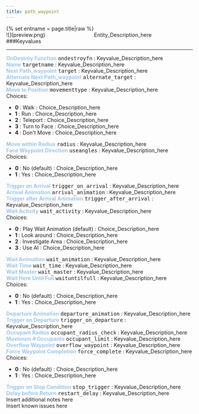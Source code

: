 ```yaml
---
title: path_waypoint
---
```

<div>{% set entname = page.title|raw %}</div>
<div class="container previewimg">
<div class="columns">
<div class="imagepadding column col-auto" markdown="1">![](preview.png)</div>
<div class="column">Entity_Description_here</div>
</div>
</div>
###Keyvalues
<hr>
<div class="entityentry" markdown="1">
<span style="color:#9fc5e8;"><b>OnDestroy Function</b></span> <kbd  class="tooltip" data-tooltip="string">ondestroyfn</kbd> :
Keyvalue_Description_here
</div>
<div class="entityentry" markdown="1">
<span style="color:#9fc5e8;"><b>Name</b></span> <kbd  class="tooltip" data-tooltip="target_source">targetname</kbd> :
Keyvalue_Description_here
</div>
<div class="entityentry" markdown="1">
<span style="color:#9fc5e8;"><b>Next Path_waypoint</b></span> <kbd  class="tooltip" data-tooltip="target_destination">target</kbd> :
Keyvalue_Description_here
</div>
<div class="entityentry" markdown="1">
<span style="color:#9fc5e8;"><b>Alternate Next Path_waypoint</b></span> <kbd  class="tooltip" data-tooltip="target_destination">alternate_target</kbd> :
Keyvalue_Description_here
</div>
<div class="entityentry" markdown="1">
<span style="color:#9fc5e8;"><b>Move to Position</b></span> <kbd  class="tooltip" data-tooltip="Choices">movementtype</kbd> :
Keyvalue_Description_here
<div class="accordion">
<input type="checkbox" id="accordion-1" name="accordion-checkbox" hidden>
<label class="accordion-header" for="accordion-1">
<i class="icon icon-arrow-right mr-1"></i>
Choices:
</label>
<div class="accordion-body">
<ul>
<li><b>0 </b> : Walk : Choice_Description_here</li>
<li><b>1 </b> : Run : Choice_Description_here</li>
<li><b>2 </b> : Teleport : Choice_Description_here</li>
<li><b>3 </b> : Turn to Face : Choice_Description_here</li>
<li><b>4 </b> : Don't Move : Choice_Description_here</li>
</ul>
</div>
</div>
</div>
<div class="entityentry" markdown="1">
<span style="color:#9fc5e8;"><b>Move within Radius</b></span> <kbd  class="tooltip" data-tooltip="integer">radius</kbd> :
Keyvalue_Description_here
</div>
<div class="entityentry" markdown="1">
<span style="color:#9fc5e8;"><b>Face Waypoint Direction</b></span> <kbd  class="tooltip" data-tooltip="choices">useangles</kbd> :
Keyvalue_Description_here
<div class="accordion">
<input type="checkbox" id="accordion-2" name="accordion-checkbox" hidden>
<label class="accordion-header" for="accordion-2">
<i class="icon icon-arrow-right mr-1"></i>
Choices:
</label>
<div class="accordion-body">
<ul>
<li><b>0 </b> : No (default) : Choice_Description_here</li>
<li><b>1 </b> : Yes : Choice_Description_here</li>
</ul>
</div>
</div>
</div>
<div class="entityentry" markdown="1">
<span style="color:#9fc5e8;"><b>Trigger on Arrival</b></span> <kbd  class="tooltip" data-tooltip="target_destination">trigger_on_arrival</kbd> :
Keyvalue_Description_here
</div>
<div class="entityentry" markdown="1">
<span style="color:#9fc5e8;"><b>Arrival Animation</b></span> <kbd  class="tooltip" data-tooltip="string">arrival_animation</kbd> :
Keyvalue_Description_here
</div>
<div class="entityentry" markdown="1">
<span style="color:#9fc5e8;"><b>Trigger after Arrival Animation</b></span> <kbd  class="tooltip" data-tooltip="target_destination">trigger_after_arrival</kbd> :
Keyvalue_Description_here
</div>
<div class="entityentry" markdown="1">
<span style="color:#9fc5e8;"><b>Wait Activity</b></span> <kbd  class="tooltip" data-tooltip="Choices">wait_activity</kbd> :
Keyvalue_Description_here
<div class="accordion">
<input type="checkbox" id="accordion-3" name="accordion-checkbox" hidden>
<label class="accordion-header" for="accordion-3">
<i class="icon icon-arrow-right mr-1"></i>
Choices:
</label>
<div class="accordion-body">
<ul>
<li><b>0 </b> : Play Wait Animation (default) : Choice_Description_here</li>
<li><b>1 </b> : Look around : Choice_Description_here</li>
<li><b>2 </b> : Investigate Area : Choice_Description_here</li>
<li><b>3 </b> : Use AI : Choice_Description_here</li>
</ul>
</div>
</div>
</div>
<div class="entityentry" markdown="1">
<span style="color:#9fc5e8;"><b>Wait Animation</b></span> <kbd  class="tooltip" data-tooltip="string">wait_animation</kbd> :
Keyvalue_Description_here
</div>
<div class="entityentry" markdown="1">
<span style="color:#9fc5e8;"><b>Wait Time</b></span> <kbd  class="tooltip" data-tooltip="integer">wait_time</kbd> :
Keyvalue_Description_here
</div>
<div class="entityentry" markdown="1">
<span style="color:#9fc5e8;"><b>Wait Master</b></span> <kbd  class="tooltip" data-tooltip="string">wait_master</kbd> :
Keyvalue_Description_here
</div>
<div class="entityentry" markdown="1">
<span style="color:#9fc5e8;"><b>Wait Here Until Full</b></span> <kbd  class="tooltip" data-tooltip="choices">waituntilfull</kbd> :
Keyvalue_Description_here
<div class="accordion">
<input type="checkbox" id="accordion-4" name="accordion-checkbox" hidden>
<label class="accordion-header" for="accordion-4">
<i class="icon icon-arrow-right mr-1"></i>
Choices:
</label>
<div class="accordion-body">
<ul>
<li><b>0 </b> : No (default) : Choice_Description_here</li>
<li><b>1 </b> : Yes : Choice_Description_here</li>
</ul>
</div>
</div>
</div>
<div class="entityentry" markdown="1">
<span style="color:#9fc5e8;"><b>Departure Animation</b></span> <kbd  class="tooltip" data-tooltip="string">departure_animation</kbd> :
Keyvalue_Description_here
</div>
<div class="entityentry" markdown="1">
<span style="color:#9fc5e8;"><b>Trigger on Departure</b></span> <kbd  class="tooltip" data-tooltip="target_destination">trigger_on_departure</kbd> :
Keyvalue_Description_here
</div>
<div class="entityentry" markdown="1">
<span style="color:#9fc5e8;"><b>Occupant Radius</b></span> <kbd  class="tooltip" data-tooltip="integer">occupant_radius_check</kbd> :
Keyvalue_Description_here
</div>
<div class="entityentry" markdown="1">
<span style="color:#9fc5e8;"><b>Maximum # Occupants</b></span> <kbd  class="tooltip" data-tooltip="integer">occupant_limit</kbd> :
Keyvalue_Description_here
</div>
<div class="entityentry" markdown="1">
<span style="color:#9fc5e8;"><b>Overflow Waypoint</b></span> <kbd  class="tooltip" data-tooltip="string">overflow_waypoint</kbd> :
Keyvalue_Description_here
</div>
<div class="entityentry" markdown="1">
<span style="color:#9fc5e8;"><b>Force Waypoint Completion</b></span> <kbd  class="tooltip" data-tooltip="Choices">force_complete</kbd> :
Keyvalue_Description_here
<div class="accordion">
<input type="checkbox" id="accordion-5" name="accordion-checkbox" hidden>
<label class="accordion-header" for="accordion-5">
<i class="icon icon-arrow-right mr-1"></i>
Choices:
</label>
<div class="accordion-body">
<ul>
<li><b>0 </b> : No (default) : Choice_Description_here</li>
<li><b>1 </b> : Yes : Choice_Description_here</li>
</ul>
</div>
</div>
</div>
<div class="entityentry" markdown="1">
<span style="color:#9fc5e8;"><b>Trigger on Stop Condition</b></span> <kbd  class="tooltip" data-tooltip="string">stop_trigger</kbd> :
Keyvalue_Description_here
</div>
<div class="entityentry" markdown="1">
<span style="color:#9fc5e8;"><b>Delay before Return</b></span> <kbd  class="tooltip" data-tooltip="integer">restart_delay</kbd> :
Keyvalue_Description_here
</div>
<div class="notices blue">Insert additional notes here</div>
<div class="notices red">Insert known issues here</div>
